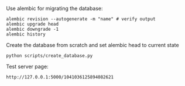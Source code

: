Use alembic for migrating the database:

    alembic revision --autogenerate -m "name" # verify output
    alembic upgrade head
    alembic downgrade -1
    alembic history
    
Create the database from scratch and set alembic head to current state

    python scripts/create_database.py

Test server page:

    http://127.0.0.1:5000/1041036125894082621